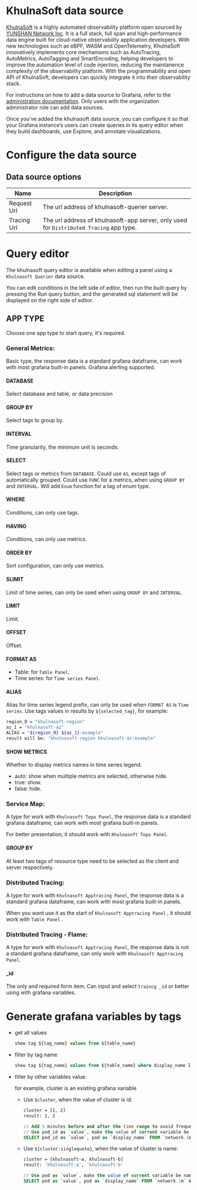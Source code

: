 # KhulnaSoft data source

[KhulnaSoft](https://khulnasoft.io/community.html) is a highly automated observability platform open sourced by [YUNSHAN Network Inc](https://www.yunshan.net/). It is a full stack, full span and high-performance data engine built for cloud-native observability application developers. With new technologies such as eBPF, WASM and OpenTelemetry, KhulnaSoft innovatively implements core mechanisms such as AutoTracing, AutoMetrics, AutoTagging and SmartEncoding, helping developers to improve the automation level of code injection, reducing the maintanence complexity of the observability platform. With the programmability and open API of KhulnaSoft, developers can quickly integrate it into their observability stack.

For instructions on how to add a data source to Grafana, refer to the [administration documentation](https://grafana.com/docs/grafana/latest/administration/data-source-management/). Only users with the organization administrator role can add data sources.

Once you’ve added the khulnasoft data source, you can configure it so that your Grafana instance’s users can create queries in its query editor when they build dashboards, use Explore, and annotate visualizations.

# Configure the data source

## Data source options
| Name             | Description |
| ---------------- | ----------- |
| Request Url      | The url address of khulnasoft-querier server. |
| Tracing Url      | The url address of khulnasoft-app server, only used for `Distributed Tracing` app type. |

# Query editor
The khulnasoft query editor is available when editing a panel using a `Khulnasoft Querier` data source.

You can edit conditions in the left side of editor, then run the built query by pressing the Run query button, and the generated sql statement will be displayed on the right side of editor.

## APP TYPE
Choose one app type to start query, it's required.

### General Metrics:
Basic type, the response data is a standard grafana dataframe, can work with most grafana built-in panels.
Grafana alerting supported.

#### DATABASE
Select database and table, or data precision

#### GROUP BY
Select tags to group by.

#### INTERVAL
Time granularity, the minimum unit is seconds.

#### SELECT
Select tags or metrics from `DATABASE`.
Could use `AS`, except tags of automatically grouped.
Could use `FUNC` for a metrics, when using `GROUP BY` and `INTERVAL`.
Will add `Enum` function for a tag of enum type.

#### WHERE
Conditions, can only use tags.

#### HAVING
Conditions, can only use metrics.

#### ORDER BY
Sort configuration, can only use metrics.

#### SLIMIT
Limit of time series, can only be used when using `GROUP BY` and `INTERVAL`.

#### LIMIT
Limit.

#### OFFSET
Offset.

#### FORMAT AS
- Table: for `Table Panel`.
- Time series: for `Time series Panel`.

#### ALIAS
Alias for time series legend prefix, can only be used when `FORMAT AS` is `Time series`.
Use tags values in results by `${selected_tag}`, for example:
```Bash
region_0 = "khulnasoft-region"
az_1 = "khulnasoft-az"
ALIAS = "${region_0} ${az_1}:example"
result will be: "khulnasoft-region khulnasoft-az:example"
```

#### SHOW METRICS
Whether to display metrics names in time series legend.
- auto: show when multiple metrics are selected, otherwise hide.
- true: show.
- false: hide.

### Service Map:
A type for work with `Khulnasoft Topo Panel`, the response data is a standard grafana dataframe, can work with most grafana built-in panels.

For better presentation, it should work with `Khulnasoft Topo Panel`.

#### GROUP BY
At least two tags of resource type need to be selected as the client and server respectively.

### Distributed Tracing:
A type for work with `Khulnasoft Apptracing Panel`, the response data is a standard grafana dataframe, can work with most grafana built-in panels.

When you want use it as the start of `Khulnasoft Apptracing Panel` , it should work with `Table Panel` .

### Distributed Tracing - Flame:
A type for work with `Khulnasoft Apptracing Panel`, the response data is not a standard grafana dataframe, can only work with `Khulnasoft Apptracing Panel`.

#### _id
The only and required form item. Can input and select `traincg _id` or better using with grafana variables.

# Generate grafana variables by tags
- get all values

	```SQL
	show tag ${tag_name} values from ${table_name}
	```

- filter by tag name

	```SQL
	show tag ${tag_name} values from ${table_name} where display_name like '*abc*'
	```

- filter by other variables value:

    for example, cluster is an existing grafana variable
	- Use `$cluster`, when the value of cluster is id:

	  ```Bash
	  cluster = [1, 2]
	  result: 1, 2
	  ```
	  ```SQL
	  // Add 5 minutes before and after the time range to avoid frequent changes of candidates
	  // Use pod_id as `value`, make the value of current variable be id
	  SELECT pod_id as `value`, pod as `display_name` FROM `network.1m` WHERE pod_cluster IN ($cluster) AND time >= ${__from:date:seconds}-500 AND time <= ${__to:date:seconds}+500 GROUP BY `value`
	  ```
	- Use `${cluster:singlequote}`, when the value of cluster is name:

	  ```Bash
	  cluster = [khulnasoft-a, khulnasoft-b]
	  result: 'khulnasoft-a', 'khulnasoft-b'
	  ```
	  ```SQL
	  // Use pod as `value`, make the value of current variable be name
	  SELECT pod as `value`, pod as `display_name` FROM `network.1m` WHERE pod_cluster IN (${cluster:singlequote}) AND  time >= ${__from:date:seconds}-500 AND time <= ${__to:date:seconds}+500 GROUP BY `value`
	  ```
